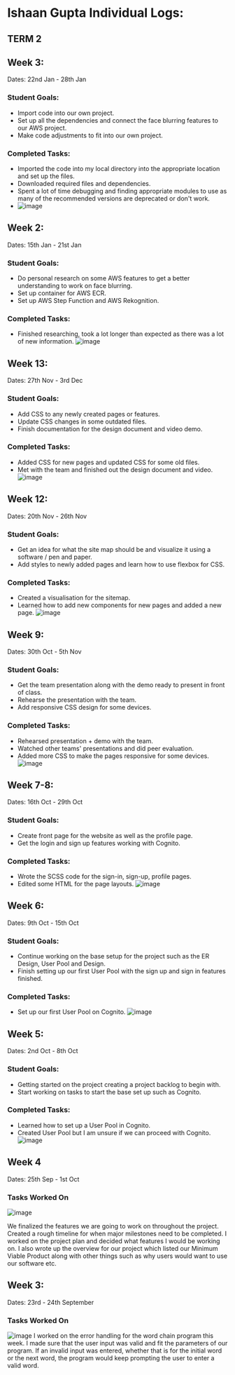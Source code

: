 # Ishaan Gupta Individual Logs:

## TERM 2

## Week 3:
Dates: 22nd Jan - 28th Jan

### Student Goals:
* Import code into our own project.
* Set up all the dependencies and connect the face blurring features to our AWS project.
* Make code adjustments to fit into our own project.

### Completed Tasks:
* Imported the code into my local directory into the appropriate location and set up the files.
* Downloaded required files and dependencies.
* Spent a lot of time debugging and finding appropriate modules to use as many of the recommended versions are deprecated or don't work.
* ![image](https://github.com/COSC-499-W2023/year-long-project-team-18/assets/77289891/9ca07bf1-78d2-4352-8569-9c6d81d994db)


## Week 2:
Dates: 15th Jan - 21st Jan

### Student Goals:
* Do personal research on some AWS features to get a better understanding to work on face blurring.
* Set up container for AWS ECR.
* Set up AWS Step Function and AWS Rekognition.

### Completed Tasks: 
* Finished researching, took a lot longer than expected as there was a lot of new information.
![image](https://github.com/COSC-499-W2023/year-long-project-team-18/assets/77289891/c5093897-d927-436b-85d7-c0e08f2aa853)


## Week 13:
Dates: 27th Nov - 3rd Dec

### Student Goals:
* Add CSS to any newly created pages or features.
* Update CSS changes in some outdated files.
* Finish documentation for the design document and video demo.

### Completed Tasks:
* Added CSS for new pages and updated CSS for some old files.
* Met with the team and finished out the design document and video.
![image](https://github.com/COSC-499-W2023/year-long-project-team-18/assets/77289891/1560718f-9b12-489d-8087-72776c3fff40)


## Week 12:
Dates: 20th Nov - 26th Nov

### Student Goals:
* Get an idea for what the site map should be and visualize it using a software / pen and paper.
* Add styles to newly added pages and learn how to use flexbox for CSS.

### Completed Tasks:
* Created a visualisation for the sitemap.
* Learned how to add new components for new pages and added a new page.
![image](https://github.com/COSC-499-W2023/year-long-project-team-18/assets/77289891/b71e2758-2093-4a05-a5b9-477d609d70bc)


## Week 9:
Dates: 30th Oct - 5th Nov

### Student Goals:
* Get the team presentation along with the demo ready to present in front of class.
* Rehearse the presentation with the team.
* Add responsive CSS design for some devices.

### Completed Tasks:
* Rehearsed presentation + demo with the team.
* Watched other teams' presentations and did peer evaluation.
* Added more CSS to make the pages responsive for some devices.
![image](https://github.com/COSC-499-W2023/year-long-project-team-18/assets/77289891/ab8653c7-8746-487f-8599-c2f3b828f027)


## Week 7-8:
Dates: 16th Oct - 29th Oct

### Student Goals:
* Create front page for the website as well as the profile page.
* Get the login and sign up features working with Cognito.

### Completed Tasks: 
* Wrote the SCSS code for the sign-in, sign-up, profile pages. 
* Edited some HTML for the page layouts.
![image](https://github.com/COSC-499-W2023/year-long-project-team-18/assets/77289891/b19686f0-918a-4e71-ad95-f0269ef52110)


## Week 6:
Dates: 9th Oct - 15th Oct

### Student Goals:
* Continue working on the base setup for the project such as the ER Design, User Pool and Design.
* Finish setting up our first User Pool with the sign up and sign in features finished.

### Completed Tasks:
* Set up our first User Pool on Cognito.
![image](https://github.com/COSC-499-W2023/year-long-project-team-18/assets/77289891/1b251028-216e-460a-b088-9c1ce0cb2379)


## Week 5:
Dates: 2nd Oct - 8th Oct

### Student Goals:
* Getting started on the project creating a project backlog to begin with.
* Start working on tasks to start the base set up such as Cognito.

### Completed Tasks:
* Learned how to set up a User Pool in Cognito.
* Created User Pool but I am unsure if we can proceed with Cognito.
![image](https://github.com/COSC-499-W2023/year-long-project-team-18/assets/77289891/93b594d3-b1c6-4f49-b0e5-feb1dcf7270a)


## Week 4
Dates: 25th Sep - 1st Oct
### Tasks Worked On
![image](https://github.com/COSC-499-W2023/year-long-project-team-18/assets/77289891/c4934da5-dc4b-4e74-b0e6-2a78804fe4ef)

We finalized the features we are going to work on throughout the project. Created a rough timeline for when major milestones need to be completed. 
I worked on the project plan and decided what features I would be working on. I also wrote up the overview for our project which listed our Minimum Viable Product along with other things such as why users would want to use 
our software etc. 

## Week 3:
Dates: 23rd - 24th September
### Tasks Worked On
![image](https://github.com/COSC-499-W2023/year-long-project-team-18/assets/77289891/761cfd0e-9f41-480a-a4be-c2a2f69eaed9)
I worked on the error handling for the word chain program this week. I made sure that the user input was valid and fit the parameters of our 
program. If an invalid input was entered, whether that is for the initial word or the next word, the program would keep prompting the user to enter 
a valid word.
